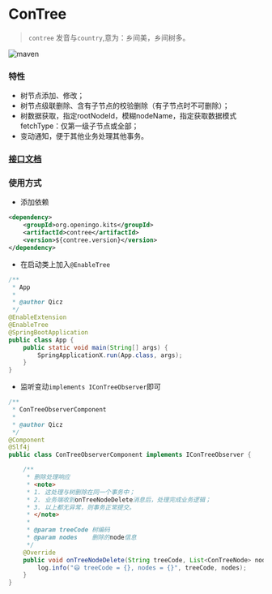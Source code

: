 # ConTree

>  `contree` 发音与`country`,意为：乡间美，乡间树多。

![maven](https://img.shields.io/maven-central/v/org.openingo.kits/contree.svg)

### 特性

- 树节点添加、修改；
- 树节点级联删除、含有子节点的校验删除（有子节点时不可删除）；
- 树数据获取，指定rootNodeId，模糊nodeName，指定获取数据模式fetchType：仅第一级子节点或全部；
- 变动通知，便于其他业务处理其他事务。

### [接口文档](apis.md)

### 使用方式

- 添加依赖

```xml
<dependency>
    <groupId>org.openingo.kits</groupId>
    <artifactId>contree</artifactId>
    <version>${contree.version}</version>
</dependency>
```

- 在启动类上加入`@EnableTree`

```java
/**
 * App
 *
 * @author Qicz
 */
@EnableExtension
@EnableTree
@SpringBootApplication
public class App {
    public static void main(String[] args) {
        SpringApplicationX.run(App.class, args);
    }
}
```

- 监听变动`implements IConTreeObserver`即可

```java
/**
 * ConTreeObserverComponent
 *
 * @author Qicz
 */
@Component
@Slf4j
public class ConTreeObserverComponent implements IConTreeObserver {

    /**
     * 删除处理响应
     * <note>
     * 1. 这处理与树删除在同一个事务中；
     * 2. 业务端收到onTreeNodeDelete消息后，处理完成业务逻辑；
     * 3. 以上都无异常，则事务正常提交。
     * </note>
     *
     * @param treeCode 树编码
     * @param nodes    删除的node信息
     */
    @Override
    public void onTreeNodeDelete(String treeCode, List<ConTreeNode> nodes) {
        log.info("😃 treeCode = {}, nodes = {}", treeCode, nodes);
    }
}
```

